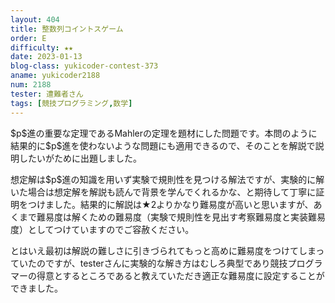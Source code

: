 ```yaml
---
layout: 404
title: 整数列コイントスゲーム
order: E
difficulty: ★★
date: 2023-01-13
blog-class: yukicoder-contest-373
aname: yukicoder2188
num: 2188
tester: 遭難者さん
tags: [競技プログラミング,数学]
---
```


<p>
$p$進の重要な定理であるMahlerの定理を題材にした問題です。本問のように結果的に$p$進を使わないような問題にも適用できるので、そのことを解説で説明したいがために出題しました。
</p>
<p>
想定解は$p$進の知識を用いず実験で規則性を見つける解法ですが、実験的に解いた場合は想定解を解説も読んで背景を学んでくれるかな、と期待して丁寧に証明をつけました。結果的に解説は★2よりかなり難易度が高いと思いますが、あくまで難易度は解くための難易度（実験で規則性を見出す考察難易度と実装難易度）としてつけていますのでご容赦ください。
</p>
<p>
とはいえ最初は解説の難しさに引きづられてもっと高めに難易度をつけてしまっていたのですが、testerさんに実験的な解き方はむしろ典型であり競技プログラマーの得意とするところであると教えていただき適正な難易度に設定することができました。
</p>
